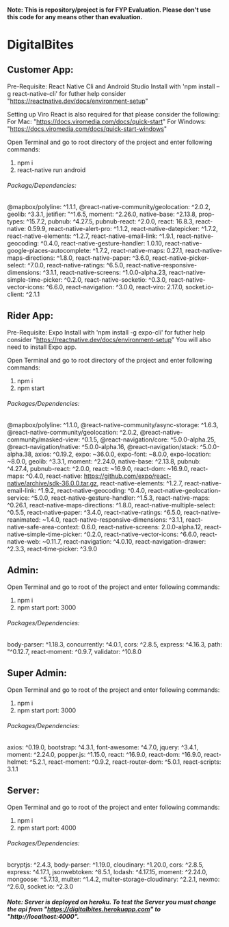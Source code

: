 #### Note: This is repository/project is for FYP Evaluation. Please don't use this code for any means other than evaluation.

# DigitalBites

## Customer App:

Pre-Requisite: React Native Cli and Android Studio
Install with 'npm install –g react-native-cli'
for futher help consider "https://reactnative.dev/docs/environment-setup"

Setting up Viro React is also required for that please consider the following:
For Mac: "https://docs.viromedia.com/docs/quick-start"
For Windows: "https://docs.viromedia.com/docs/quick-start-windows"

Open Terminal and go to root directory of the project and enter following commands:
1. npm i
2. react-native run android

###### Package/Dependencies:
@mapbox/polyline: ^1.1.1,
@react-native-community/geolocation: ^2.0.2,
geolib: ^3.3.1,
jetifier: "^1.6.5,
moment: ^2.26.0,
native-base: ^2.13.8,
prop-types: ^15.7.2,
pubnub: ^4.27.5,
pubnub-react: ^2.0.0,
react: 16.8.3,
react-native: 0.59.9,
react-native-alert-pro: ^1.1.2,
react-native-datepicker: ^1.7.2,
react-native-elements: ^1.2.7,
react-native-email-link: ^1.9.1,
react-native-geocoding: ^0.4.0,
react-native-gesture-handler: 1.0.10,
react-native-google-places-autocomplete: ^1.7.2,
react-native-maps: 0.27.1,
react-native-maps-directions: ^1.8.0,
react-native-paper: ^3.6.0,
react-native-picker-select: ^7.0.0,
react-native-ratings: ^6.5.0,
react-native-responsive-dimensions: ^3.1.1,
react-native-screens: ^1.0.0-alpha.23,
react-native-simple-time-picker: ^0.2.0,
react-native-socketio: ^0.3.0,
react-native-vector-icons: ^6.6.0,
react-navigation: ^3.0.0,
react-viro: 2.17.0,
socket.io-client: ^2.1.1


## Rider App:

Pre-Requisite: Expo
Install with 'npm install -g expo-cli'
for futher help consider "https://reactnative.dev/docs/environment-setup"
You will also need to install Expo app.

Open Terminal and go to root directory of the project and enter following commands:
1. npm i
2. npm start

###### Packages/Dependencies:
@mapbox/polyline: ^1.1.0,
@react-native-community/async-storage: ^1.6.3,
@react-native-community/geolocation: ^2.0.2,
@react-native-community/masked-view: ^0.1.5,
@react-navigation/core: ^5.0.0-alpha.25,
@react-navigation/native: ^5.0.0-alpha.16,
@react-navigation/stack: ^5.0.0-alpha.38,
axios: ^0.19.2,
expo: ~36.0.0,
expo-font: ~8.0.0,
expo-location: ~8.0.0,
geolib: ^3.3.1,
moment: ^2.24.0,
native-base: ^2.13.8,
pubnub: ^4.27.4,
pubnub-react: ^2.0.0,
react: ~16.9.0,
react-dom: ~16.9.0,
react-maps: ^0.4.0,
react-native: https://github.com/expo/react-native/archive/sdk-36.0.0.tar.gz,
react-native-elements: ^1.2.7,
react-native-email-link: ^1.9.2,
react-native-geocoding: ^0.4.0,
react-native-geolocation-service: ^5.0.0,
react-native-gesture-handler: ^1.5.3,
react-native-maps: ^0.26.1,
react-native-maps-directions: ^1.8.0,
react-native-multiple-select: ^0.5.5,
react-native-paper: ^3.4.0,
react-native-ratings: ^6.5.0,
react-native-reanimated: ~1.4.0,
react-native-responsive-dimensions: ^3.1.1,
react-native-safe-area-context: 0.6.0,
react-native-screens: 2.0.0-alpha.12,
react-native-simple-time-picker: ^0.2.0,
react-native-vector-icons: ^6.6.0,
react-native-web: ~0.11.7,
react-navigation: ^4.0.10,
react-navigation-drawer: ^2.3.3,
react-time-picker: ^3.9.0


## Admin:

Open Terminal and go to root of the project and enter following commands:
1. npm i
2. npm start
port: 3000

###### Packages/Dependencies:
body-parser: ^1.18.3,
concurrently: ^4.0.1,
cors: ^2.8.5,
express: ^4.16.3,
path: "^0.12.7,
react-moment: ^0.9.7,
validator: ^10.8.0


## Super Admin:

Open Terminal and go to root of the project and enter following commands:
1. npm i
2. npm start
port: 3000

###### Packages/Dependencies:
axios: ^0.19.0,
bootstrap: ^4.3.1,
font-awesome: ^4.7.0,
jquery: ^3.4.1,
moment: ^2.24.0,
popper.js: ^1.15.0,
react: ^16.9.0,
react-dom: ^16.9.0,
react-helmet: ^5.2.1,
react-moment: ^0.9.2,
react-router-dom: ^5.0.1,
react-scripts: 3.1.1


## Server:

Open Terminal and go to root of the project and enter following commands:
1. npm i
2. npm start
port: 4000

###### Packages/Dependencies:
bcryptjs: ^2.4.3,
body-parser: ^1.19.0,
cloudinary: ^1.20.0,
cors: ^2.8.5,
express: ^4.17.1,
jsonwebtoken: ^8.5.1,
lodash: ^4.17.15,
moment: ^2.24.0,
mongoose: ^5.7.13,
multer: ^1.4.2,
multer-storage-cloudinary: ^2.2.1,
nexmo: ^2.6.0,
socket.io: ^2.3.0


##### Note: Server is deployed on heroku. To test the Server you must change the api from "https://digitalbites.herokuapp.com" to "http://localhost:4000".
